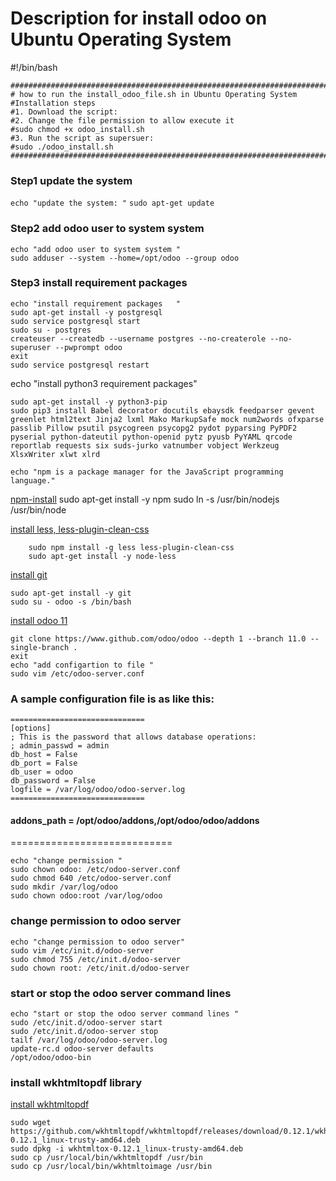 # Description for install odoo on Ubuntu Operating System

#!/bin/bash
```
#################################################################################
# how to run the install_odoo_file.sh in Ubuntu Operating System
#Installation steps
#1. Download the script:
#2. Change the file permission to allow execute it
#sudo chmod +x odoo_install.sh
#3. Run the script as supersuer:
#sudo ./odoo_install.sh
################################################################################
```

### Step1 update the system 
`echo "update the system: "`
`sudo apt-get update`

### Step2  add odoo user to system system 

    echo "add odoo user to system system "
    sudo adduser --system --home=/opt/odoo --group odoo
### Step3 install requirement packages  

    echo "install requirement packages   "
    sudo apt-get install -y postgresql
    sudo service postgresql start
    sudo su - postgres
    createuser --createdb --username postgres --no-createrole --no-superuser --pwprompt odoo
    exit
    sudo service postgresql restart

echo "install  python3 requirement packages"

    sudo apt-get install -y python3-pip
    sudo pip3 install Babel decorator docutils ebaysdk feedparser gevent greenlet html2text Jinja2 lxml Mako MarkupSafe mock num2words ofxparse passlib Pillow psutil psycogreen psycopg2 pydot pyparsing PyPDF2 pyserial python-dateutil python-openid pytz pyusb PyYAML qrcode reportlab requests six suds-jurko vatnumber vobject Werkzeug XlsxWriter xlwt xlrd

    echo "npm is a package manager for the JavaScript programming language."

 [npm-install](https://docs.npmjs.com/cli/install.html)
        sudo apt-get install -y npm
        sudo ln -s /usr/bin/nodejs /usr/bin/node
        
[install less, less-plugin-clean-css](https://github.com/less/less-plugin-clean-css)

        sudo npm install -g less less-plugin-clean-css
        sudo apt-get install -y node-less 

[install git](https://git-scm.com/download/linux)


    sudo apt-get install -y git
    sudo su - odoo -s /bin/bash
    
[install odoo 11](https://github.com/odoo/odoo)
    
    git clone https://www.github.com/odoo/odoo --depth 1 --branch 11.0 --single-branch . 
    exit
    echo "add configartion to file "
    sudo vim /etc/odoo-server.conf

### A sample configuration file is as like this:

    ==============================
    [options]
    ; This is the password that allows database operations:
    ; admin_passwd = admin
    db_host = False
    db_port = False
    db_user = odoo
    db_password = False
    logfile = /var/log/odoo/odoo-server.log
    ==============================
    
#### addons_path = /opt/odoo/addons,/opt/odoo/odoo/addons
============================

   

    echo "change permission "
    sudo chown odoo: /etc/odoo-server.conf
    sudo chmod 640 /etc/odoo-server.conf
    sudo mkdir /var/log/odoo
    sudo chown odoo:root /var/log/odoo
    
### change permission to odoo server

    echo "change permission to odoo server"
    sudo vim /etc/init.d/odoo-server
    sudo chmod 755 /etc/init.d/odoo-server
    sudo chown root: /etc/init.d/odoo-server

### start or stop the odoo server command lines

    echo "start or stop the odoo server command lines "
    sudo /etc/init.d/odoo-server start
    sudo /etc/init.d/odoo-server stop
    tailf /var/log/odoo/odoo-server.log
    update-rc.d odoo-server defaults
    /opt/odoo/odoo-bin

### install wkhtmltopdf library 
[install wkhtmltopdf](https://wkhtmltopdf.org/)

    

    sudo wget https://github.com/wkhtmltopdf/wkhtmltopdf/releases/download/0.12.1/wkhtmltox-0.12.1_linux-trusty-amd64.deb
    sudo dpkg -i wkhtmltox-0.12.1_linux-trusty-amd64.deb
    sudo cp /usr/local/bin/wkhtmltopdf /usr/bin
    sudo cp /usr/local/bin/wkhtmltoimage /usr/bin




